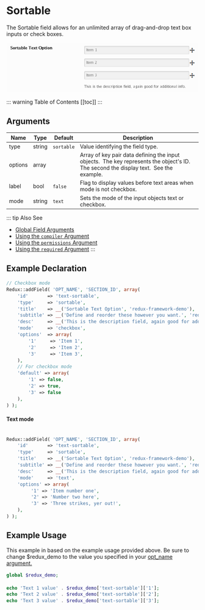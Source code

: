 # Sortable

The Sortable field allows for an unlimited array of drag-and-drop text box inputs or check boxes.

<span style="display:block;text-align:center">![](./img/sortable.png)</span>

::: warning Table of Contents
[[toc]]
:::

## Arguments
|Name|Type|Default|Description|
|--- |--- |--- |--- |
|type|string|`sortable`|Value identifying the field type.|
|options|array||Array of key pair data defining the input objects.  The key represents the object's ID.  The second the display text.  See the example.|
|label|bool|`false`|Flag to display values before text areas when mode is not checkbox.|
|mode|string|`text`|Sets the mode of the input objects text or checkbox.|

::: tip Also See
- [Global Field Arguments](../configuration/fields/arguments.md)
- [Using the `compiler` Argument](../configuration/fields/compiler.md)
- [Using the `permissions` Argument](../configuration/fields/permissions.md)
- [Using the `required` Argument](../configuration/fields/required.md)
:::

## Example Declaration
```php
// Checkbox mode
Redux::addField( 'OPT_NAME', 'SECTION_ID', array(
    'id'       => 'text-sortable',
    'type'     => 'sortable',
    'title'    => __('Sortable Text Option', 'redux-framework-demo'),
    'subtitle' => __('Define and reorder these however you want.', 'redux-framework-demo'),
    'desc'     => __('This is the description field, again good for additional info.', 'redux-framework-demo'),
    'mode'     => 'checkbox',
    'options'  => array(
        '1'     => 'Item 1',
        '2'     => 'Item 2',
        '3'     => 'Item 3',
    ),
    // For checkbox mode
    'default' => array(
        '1' => false,
        '2' => true,
        '3' => false
    ),
) );
```

#### Text mode
```php

Redux::addField( 'OPT_NAME', 'SECTION_ID', array(
    'id'       => 'text-sortable',
    'type'     => 'sortable',
    'title'    => __('Sortable Text Option', 'redux-framework-demo'),
    'subtitle' => __('Define and reorder these however you want.', 'redux-framework-demo'),
    'desc'     => __('This is the description field, again good for additional info.', 'redux-framework-demo'),
    'mode'     => 'text',
    'options' => array(
         '1' => 'Item number one',
         '2' => 'Number two here',
         '3' => 'Three strikes, yer out!',
    ),
) );
```
## Example Usage
This example in based on the example usage provided above. Be sure to change $redux_demo to the value you specified in your <a title="opt_name" href="/redux-framework/arguments/opt_name/">opt_name argument.</a>

```php
global $redux_demo;

echo 'Text 1 value' . $redux_demo['text-sortable']['1'];
echo 'Text 2 value' . $redux_demo['text-sortable']['2'];
echo 'Text 3 value' . $redux_demo['text-sortable']['3'];
```

